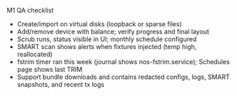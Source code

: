 M1 QA checklist

- Create/import on virtual disks (loopback or sparse files)
- Add/remove device with balance; verify progress and final layout
- Scrub runs, status visible in UI; monthly schedule configured
- SMART scan shows alerts when fixtures injected (temp high, reallocated)
- fstrim timer ran this week (journal shows nos-fstrim.service); Schedules page shows last TRIM
- Support bundle downloads and contains redacted configs, logs, SMART snapshots, and recent tx logs


